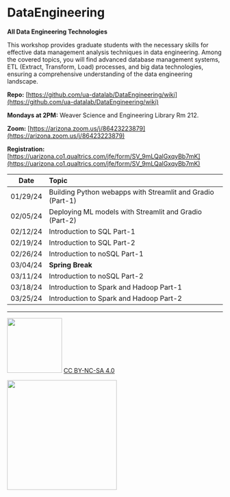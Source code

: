 # DataEngineering
**All Data Engineering Technologies**

This workshop provides graduate students with the necessary skills for effective data management analysis techniques in data engineering. Among the covered topics, you will find advanced database management systems, ETL (Extract, Transform, Load) processes, and big data technologies, ensuring a comprehensive understanding of the data engineering landscape.

**Repo:** [https://github.com/ua-datalab/DataEngineering/wiki](https://github.com/ua-datalab/DataEngineering/wiki)

**Mondays at 2PM:** Weaver Science and Engineering Library Rm 212.

**Zoom:** [https://arizona.zoom.us/j/86423223879](https://arizona.zoom.us/j/86423223879)

**Registration:** [https://uarizona.co1.qualtrics.com/jfe/form/SV_9mLQalGxqyBb7mK](https://uarizona.co1.qualtrics.com/jfe/form/SV_9mLQalGxqyBb7mK)

| Date |	Topic	| 
| :--: | :-- |
| 01/29/24	| Building Python webapps with Streamlit and Gradio (Part-1) |
| 02/05/24	| Deploying ML models with Streamlit and Gradio (Part-2)	| 
| 02/12/24	| Introduction to SQL Part-1	|
| 02/19/24 |	Introduction to SQL Part-2	|	
| 02/26/24	| Introduction to noSQL Part-1	| 
| 03/04/24	| 	**Spring Break** |		
| 03/11/24	| Introduction to noSQL Part-2 |	
| 03/18/24 |	Introduction to Spark and Hadoop Part-1	|		
| 03/25/24 | 	Introduction to Spark and Hadoop Part-2	|

***

<img src="https://mirrors.creativecommons.org/presskit/buttons/88x31/png/by-nc-sa.png" width="128">  [CC BY-NC-SA 4.0](https://creativecommons.org/licenses/by-nc-sa/4.0/)

[<img src="https://datascience.arizona.edu/sites/default/files/Data%20Science%20Institute_Webheader%20%281%29.svg" width="256">](https://datascience.arizona.edu) 
